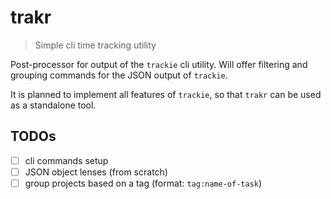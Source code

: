 # trakr

> Simple cli time tracking utility

Post-processor for output of the `trackie` cli utility.
Will offer filtering and grouping commands for the JSON output
of `trackie`.

It is planned to implement all features of `trackie`, so that `trakr`
can be used as a standalone tool.


## TODOs

- [ ] cli commands setup
- [ ] JSON object lenses (from scratch)
- [ ] group projects based on a tag (format: `tag:name-of-task`)

